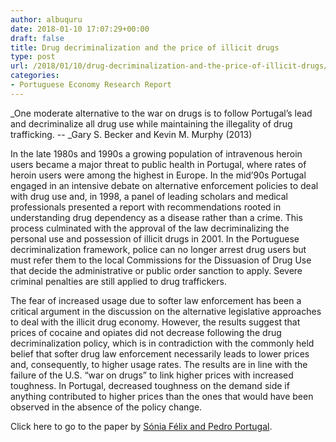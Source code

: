 ```yaml
---
author: albuquru
date: 2018-01-10 17:07:29+00:00
draft: false
title: Drug decriminalization and the price of illicit drugs
type: post
url: /2018/01/10/drug-decriminalization-and-the-price-of-illicit-drugs/
categories:
- Portuguese Economy Research Report
---
```


_One moderate alternative to the war on drugs is to follow Portugal’s lead and decriminalize all drug use while maintaining the illegality of drug trafficking. -- _Gary S. Becker and Kevin M. Murphy (2013)

In the late 1980s and 1990s a growing population of intravenous heroin users became a major threat to public health in Portugal, where rates of heroin users were among the highest in Europe. In the mid’90s Portugal engaged in an intensive debate on alternative enforcement policies to deal with drug use and, in 1998, a panel of leading scholars and medical professionals presented a report with recommendations rooted in understanding drug dependency as a disease rather than a crime. This process culminated with the approval of the law decriminalizing the personal use and possession of illicit drugs in 2001. In the Portuguese decriminalization framework, police can no longer arrest drug users but must refer them to the local Commissions for the Dissuasion of Drug Use that decide the administrative or public order sanction to apply. Severe criminal penalties are still applied to drug traffickers.

The fear of increased usage due to softer law enforcement has been a critical argument in the discussion on the alternative legislative approaches to deal with the illicit drug economy. However, the results suggest that prices of cocaine and opiates did not decrease following the drug decriminalization policy, which is in contradiction with the commonly held belief that softer drug law enforcement necessarily leads to lower prices and, consequently, to higher usage rates. The results are in line with the failure of the U.S. “war on drugs” to link higher prices with increased toughness. In Portugal, decreased toughness on the demand side if anything contributed to higher prices than the ones that would have been observed in the absence of the policy change.

Click here to go to the paper by [Sónia Félix and Pedro Portugal](https://www.sciencedirect.com/science/article/pii/S0955395916303188).
